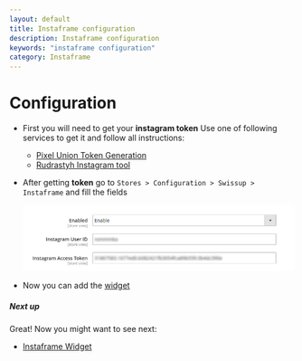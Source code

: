 ```yaml
---
layout: default
title: Instaframe configuration
description: Instaframe configuration
keywords: "instaframe configuration"
category: Instaframe
---
```


# Configuration

 -  First you will need to get your **instagram token**
    Use one of following services to get it and follow all instructions:

    *  [Pixel Union Token Generation](http://instagram.pixelunion.net/)
    *  [Rudrastyh Instagram tool](https://rudrastyh.com/tools/access-token)

 -  After getting **token** go to `Stores > Configuration > Swissup > Instaframe`
    and fill the fields

    ![Item front](/images/m2/instaframe/settings.png)

 -  Now you can add the [widget](/m2/extensions/instaframe/widget/)

##### Next up

Great! Now you might want to see next:

- [Instaframe Widget](/m2/extensions/instaframe/widget/)
